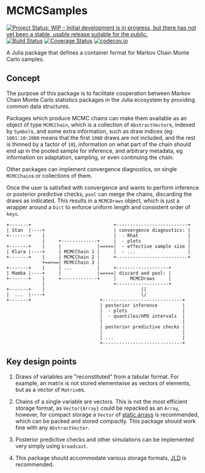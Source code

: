 # MCMCSamples

[![Project Status: WIP - Initial development is in progress, but there has not yet been a stable, usable release suitable for the public.](http://www.repostatus.org/badges/latest/wip.svg)](http://www.repostatus.org/#wip)
[![Build Status](https://travis-ci.org/tpapp/MCMCSamples.jl.svg?branch=master)](https://travis-ci.org/tpapp/MCMCSamples.jl)
[![Coverage Status](https://coveralls.io/repos/tpapp/MCMCSamples.jl/badge.svg?branch=master&service=github)](https://coveralls.io/github/tpapp/MCMCSamples.jl?branch=master)
[![codecov.io](http://codecov.io/github/tpapp/MCMCSamples.jl/coverage.svg?branch=master)](http://codecov.io/github/tpapp/MCMCSamples.jl?branch=master)

A Julia package that defines a container format for Markov Chain Monte Carlo samples.

## Concept

The purpose of this package is to facilitate cooperation between Markov Chain Monte Carlo statistics packages in the Julia ecosystem by providing common data structures.

Packages which produce MCMC chains can make them available as an object of type `MCMCChain`, which is a collection of `AbstractVector`s, indexed by `Symbol`s, and some extra information, such as draw indices (eg `1001:10:2000` means that the first `1000` draws are not included, and the rest is thinned by a factor of `10`), information on what part of the chain should end up in the pooled sample for inference, and arbitrary metadata, eg information on adaptation, sampling, or even continuing the chain.

Other packages can implement convergence diagnostics, on single `MCMCChain`s or collections of them.

Once the user is satisfied with convergence and wants to perform inference or posterior predictive checks, `pool` can merge the chains, discarding the draws as indicated. This results in a `MCMCDraws` object, which is just a wrapper around a `Dict` to enforce uniform length and consistent order of `keys`.

```
+-------+                              +--------------------------+
| Stan  |----+                         | convergence diagnostics: |
+-------+    |                         |  - Rhat                  |
             |     +-------------+     |  - plots                 |
+-------+    |     |             |==>==|  - effective sample size |
| Klara |----+     | MCMCChain 1 |     |  - ...                   |
+-------+    |     | MCMCChain 2 |     +--------------------------+
             +==>==| MCMCChain 3 |
+-------+    |     | ...         |     +-------------------+
| Mamba |----+     |             |==>==| discard and pool: |
+-------+    |     +-------------+     |     MCMCDraws     |
             |                         +-------------------+
+-------+    |                                   ||
|  ...  |----+                                   \/
+-------+                         +-----------------------------+
                                  | posterior inference         |
                                  |  - plots                    |
                                  |  - quantiles/HPD intervals  |
                                  |                             |
                                  | posterior predictive checks |
                                  |                             |
                                  | ...                         |
                                  +-----------------------------+
```

## Key design points

1. Draws of variables are "reconstituted" from a tabular format. For example, an matrix is not stored elementwise as vectors of elements, but as a vector of `Matrix`es.

2. Chains of a single variable are vectors. This is not the most efficient storage format, as `Vector{Array}` could be repacked as an `Array`, however, for compact storage a `Vector` of [static arrays](https://github.com/JuliaArrays/StaticArrays.jl) is recommended, which can be packed and stored compactly. This package should work fine with any `AbstractVector`.

3. Posterior predictive checks and other simulations can be implemented very simply using `broadcast`.

4. This package should accommodate various storage formats, [JLD](https://github.com/JuliaIO/JLD.jl) is recommended.
